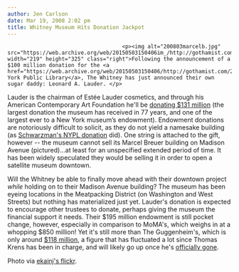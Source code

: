 ```yaml
---
author: Jen Carlson
date: Mar 19, 2008 2:02 pm
title: Whitney Museum Hits Donation Jackpot
---
```


	
										<p><img alt="200803marcelb.jpg" src="https://web.archive.org/web/20150503150406im_/http://gothamist.com/attachments/jen/200803marcelb.jpg" width="219" height="325" class="right">Following the announcement of a $100 million donation for the <a href="https://web.archive.org/web/20150503150406/http://gothamist.com/2008/03/11/new_york_public.php">New York Public Library</a>, The Whitney has just announced their own sugar daddy: Leonard A. Lauder. </p>

<p>Lauder is the chairman of Est&#xE9;e Lauder cosmetics, and through his American Contemporary Art Foundation he&apos;ll be <a href="https://web.archive.org/web/20150503150406/http://www.nytimes.com/2008/03/19/arts/design/19muse.html">donating $131 million</a> (the largest donation the museum has received in 77 years, and one of the largest ever to a New York museum&#x2019;s endowment). Endowment donations are notoriously difficult to solicit, as they do not yield a namesake building (as <a href="https://web.archive.org/web/20150503150406/http://gothamist.com/2008/03/11/new_york_public.php">Schwarzman&apos;s NYPL donation</a> did). One string is attached to the gift, however -- the museum cannot sell its Marcel Breuer building on Madison Avenue (pictured)...at least for an unspecified extended period of time. It has been widely speculated they would be selling it in order to open a satellite museum downtown.</p>

<p>Will the Whitney be able to finally move ahead with their downtown project <em>while</em> holding on to their Madison Avenue building? The museum has been eyeing locations in the Meatpacking District (on Washington and West Streets) but nothing has materialized just yet. Lauder&apos;s donation is expected to encourage other trustees to donate, perhaps giving the museum the financial support it needs. Their $195 million endowment is still pocket change, however, especially in comparison to MoMA&apos;s, which weighs in at a whopping $850 million! Yet it&apos;s still more than The Guggenheim&apos;s, which is only around <a href="https://web.archive.org/web/20150503150406/http://www.nytimes.com/2008/02/28/arts/design/28muse.html?_r=1&amp;ref=arts&amp;oref=slogin">$118 million</a>, a figure that has fluctuated a lot since Thomas Krens has been in charge, and will likely go up once he&apos;s <a href="https://web.archive.org/web/20150503150406/http://gothamist.com/2008/02/28/guggenheims_tho.php">officially gone</a>. </p>

<p><span class="photo_caption">Photo via <a href="https://web.archive.org/web/20150503150406/http://www.flickr.com/photos/ekain/2112593123">ekainj&apos;s flickr</a>.</span></p>					
										
									
				